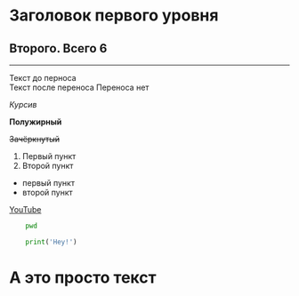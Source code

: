 # Заголовок первого уровня 
## Второго. Всего 6 

---

Текст до перноса <br>
Текст после переноса 
Переноса нет <br>

*Курсив* 

**Полужирный**

~~Зачёркнутый~~

1. Первый пункт 
2. Второй пункт 

- первый пункт 
- второй пункт 

[YouTube](https://www.youtube.com/watch?v=cSjG8kxM5D8 "Разгоны")

```bash
    pwd
```

```python
    print('Hey!')
```

<h1>А это просто текст</h1>



